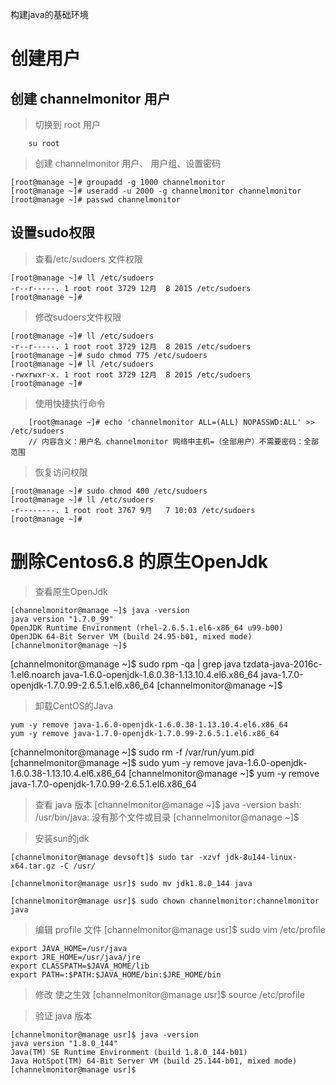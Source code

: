 构建java的基础环境

#  创建用户
## 创建 channelmonitor 用户
> 切换到 root 用户
```
    su root
```

> 创建 channelmonitor  用户、 用户组、设置密码

```
[root@manage ~]# groupadd -g 1000 channelmonitor
[root@manage ~]# useradd -u 2000 -g channelmonitor channelmonitor
[root@manage ~]# passwd channelmonitor
```

## 设置sudo权限
> 查看/etc/sudoers 文件权限

```
[root@manage ~]# ll /etc/sudoers
-r--r-----. 1 root root 3729 12月  8 2015 /etc/sudoers
[root@manage ~]# 
```


> 修改sudoers文件权限
```
[root@manage ~]# ll /etc/sudoers
-r--r-----. 1 root root 3729 12月  8 2015 /etc/sudoers
[root@manage ~]# sudo chmod 775 /etc/sudoers
[root@manage ~]# ll /etc/sudoers
-rwxrwxr-x. 1 root root 3729 12月  8 2015 /etc/sudoers
[root@manage ~]# 
```


> 使用快捷执行命令

```
    [root@manage ~]# echo 'channelmonitor ALL=(ALL) NOPASSWD:ALL' >> /etc/sudoers
    // 内容含义：用户名 channelmonitor 网络中主机=（全部用户）不需要密码：全部范围
```


> 恢复访问权限
```
[root@manage ~]# sudo chmod 400 /etc/sudoers
[root@manage ~]# ll /etc/sudoers
-r--------. 1 root root 3767 9月   7 10:03 /etc/sudoers
[root@manage ~]# 
```

# 删除Centos6.8 的原生OpenJdk 

> 查看原生OpenJdk

```
[channelmonitor@manage ~]$ java -version
java version "1.7.0_99"
OpenJDK Runtime Environment (rhel-2.6.5.1.el6-x86_64 u99-b00)
OpenJDK 64-Bit Server VM (build 24.95-b01, mixed mode)
[channelmonitor@manage ~]$ 
```

[channelmonitor@manage ~]$ sudo rpm -qa | grep java
tzdata-java-2016c-1.el6.noarch
java-1.6.0-openjdk-1.6.0.38-1.13.10.4.el6.x86_64
java-1.7.0-openjdk-1.7.0.99-2.6.5.1.el6.x86_64
[channelmonitor@manage ~]$ 

> 卸载CentOS的Java

```
yum -y remove java-1.6.0-openjdk-1.6.0.38-1.13.10.4.el6.x86_64
yum -y remove java-1.7.0-openjdk-1.7.0.99-2.6.5.1.el6.x86_64

```
[channelmonitor@manage ~]$ sudo rm -f /var/run/yum.pid
[channelmonitor@manage ~]$ sudo yum -y remove java-1.6.0-openjdk-1.6.0.38-1.13.10.4.el6.x86_64
[channelmonitor@manage ~]$ yum -y remove java-1.7.0-openjdk-1.7.0.99-2.6.5.1.el6.x86_64

> 查看 java 版本
[channelmonitor@manage ~]$ java -version
bash: /usr/bin/java: 没有那个文件或目录
[channelmonitor@manage ~]$ 

> 安装sun的jdk

```
[channelmonitor@manage devsoft]$ sudo tar -xzvf jdk-8u144-linux-x64.tar.gz -C /usr/

[channelmonitor@manage usr]$ sudo mv jdk1.8.0_144 java

[channelmonitor@manage usr]$ sudo chown channelmonitor:channelmonitor java

```

> 编辑 profile 文件
[channelmonitor@manage usr]$ sudo vim /etc/profile
```
export JAVA_HOME=/usr/java  
export JRE_HOME=/usr/java/jre   
export CLASSPATH=$JAVA_HOME/lib   
export PATH=:$PATH:$JAVA_HOME/bin:$JRE_HOME/bin
```

> 修改 使之生效
[channelmonitor@manage usr]$ source /etc/profile

> 验证 java 版本
```
[channelmonitor@manage usr]$ java -version
java version "1.8.0_144"
Java(TM) SE Runtime Environment (build 1.8.0_144-b01)
Java HotSpot(TM) 64-Bit Server VM (build 25.144-b01, mixed mode)
[channelmonitor@manage usr]$ 
```



